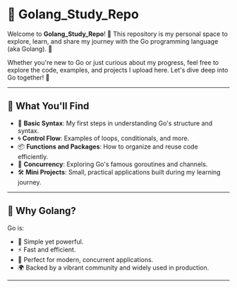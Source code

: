 # 🌊 Golang_Study_Repo 

Welcome to **Golang_Study_Repo**! 🚀 This repository is my personal space to explore, learn, and share my journey with the Go programming language (aka Golang). 🐹  

Whether you're new to Go or just curious about my progress, feel free to explore the code, examples, and projects I upload here. Let's dive deep into Go together! 🌟  

---

## 📖 What You'll Find  

- 🧩 **Basic Syntax**: My first steps in understanding Go's structure and syntax.  
- 🌀 **Control Flow**: Examples of loops, conditionals, and more.  
- 📦 **Functions and Packages**: How to organize and reuse code efficiently.  
- 🧵 **Concurrency**: Exploring Go's famous goroutines and channels.  
- 🛠️ **Mini Projects**: Small, practical applications built during my learning journey.  

---

## 🚀 Why Golang?  

Go is:  
- 🌟 Simple yet powerful.  
- ⚡ Fast and efficient.  
- 🤝 Perfect for modern, concurrent applications.  
- 🌍 Backed by a vibrant community and widely used in production.  

---
